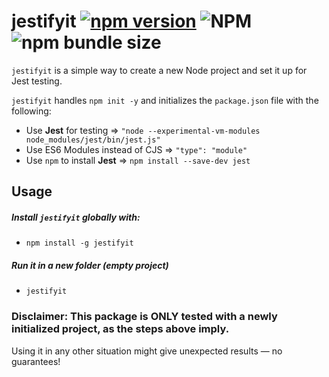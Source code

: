 # jestifyit [![npm version](https://badge.fury.io/js/jestifyit.svg)](https://badge.fury.io/js/jestifyit) ![NPM](https://img.shields.io/npm/l/jestifyit) ![npm bundle size](https://img.shields.io/bundlephobia/min/jestifyit)


`jestifyit` is a simple way to create a new Node project and set it up for Jest testing. 

`jestifyit` handles `npm init -y` and initializes the `package.json` file with the following:
- Use **Jest** for testing => `"node --experimental-vm-modules node_modules/jest/bin/jest.js"`
- Use ES6 Modules instead of CJS => `"type": "module"`
- Use `npm` to install **Jest** => `npm install --save-dev jest`

## Usage

##### Install `jestifyit` globally with:
- `npm install -g jestifyit`
##### Run it in a new folder (empty project)
- `jestifyit`

### Disclaimer: This package is **ONLY** tested with a newly initialized project, as the steps above imply. 
Using it in any other situation might give unexpected results ― no guarantees!
